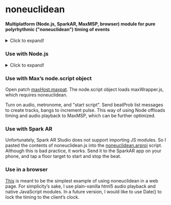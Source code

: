 # noneuclidean
#### Multiplatform (Node.js, SparkAR, MaxMSP, browser) module for pure polyrhythmic ("noneuclidean") timing of events

<details>
  <summary>Click to expand!</summary>


Most of the world’s music is constructed on repeated patterns, typically between 2 and 40 seconds long. These are subdivided into smaller patterns among several voices to create rhythmic structures. In some West African traditional music, the resulting syncopation is so complex that it’s impossible to determine which beat is the beginning of the pattern, but it does repeat. Drum machine programming in the early 2000’s produced an algorithmic style called “Euclidean Rhythm”. This is typically based on a contant pulse, with every subrhythm consisting of an even number of pulses. However, even with the complexity of multiple tracks and unusual ratios, the pattern still repeats.

Much of my [_music_](https://open.spotify.com/album/75d3xe3MOsnwrOg5mn79tU) is generated using algorithmic rhythms for which there is no overall repeating pattern. This works well for dancers, who often disregard composed rhythmic patterns, preferring to count their own phrasing on top of the pulse. To contrast my approach with Euclidean Rhythm, I playfully call my algorithm "non-Euclidean".

The JavaScript module “noneuclidean.js” implements one object, "Track", which has a method “play”. To instantiate a new Track, one includes an argument with is an array of probabilities whose sum is 1. The play method uses a random function to select one element of the array, based on its relative probability. If the 0th element of the array is chosen, the number of beats is 1; if the first element is chosen, the number of beats is 2, etc. Each time play() is called a beat is counted, and when the count reaches the chosen beat number, a new number is randomly selected. Most of the time, play() returns 0, but when a new beat count has started, play() returns 1.

By instantiating multiple tracks, polyrhythms are created. Since each track is calling its own play method and storing its own internal state, the tracks rarely start on the same beat. Thus there is no overall repeating pattern.

This repository includes four use cases of the module. Each case provides a method to create multiple tracks and call the play method. For each track, if play() returns 1, the caller will play a sound. In the first two cases, node.js and MaxMSP’s hosting of node.js, the noneucliden module is installed using the [published version](https://www.npmjs.com/package/noneuclidean) of the module. The html version uses a native JavaScript module, which requires adding "export" at the beginning of the code and deleting the “exports.” from the end of the code in order to convert noneuclidean.js to noneuclidean.mjs. The Spark AR Studio version does not allow importing modules, so the module code must be pasted into the main script, again with the exports deleted.

All demos use a pulse scheduler (setInterval) to call play(), which then calls a sound player when the track's play() returns 1. This makes the demos easy to understand, but since JavaScript is single-threaded, there can be timing issues. One should therefore use track.play() to decide in advance which tracks play, so that the exact timing would be independent of the noneuclidean.js execution time.

</details>

### Use with Node.js

<details>
  <summary>Click to expand!</summary>
    
In your terminal, install noneuclidean module and your choice of sound player:

    npm install noneuclidean;
    npm install node-wav-player;

In your node app:

    const track = require('noneuclidean');
    const player = require('node-wav-player');
    
A track takes one parameter, "beatProb", an array of the relative probability (0.0 - 1.0) that a beat count (index + 1) will be chosen.

Define instruments:

    class Instrument    {
        constructor(path) {
            this.path = path;
        }
        play = () => {
            hit(path);
        }
    }
    
"path" is the relative path to a sound file to play.

"hit" is a function to play the sound:

    const hit = (path) => {
        player.play({
            path: path,
        }).then(() => {
            // console.log('play start.');
        }).catch((error) => {
            console.error(error);
        });
    }

• Create an array of instrument parameters:

    instParams = 
    ['./snd/808_Clap.m4a',
    './snd/808_Closed_HH.m4a',
    './snd/808_Kick_x3.m4a',
    './snd/808_Snare_1.m4a']  
    
• Create arrays of Instrument & Track objects:

    const trackCount = 2;
    var instruments = [];
    var tracks = [];
    for (i = 0; i < trackCount; i++)    {
        let newInstrument = new Instrument(instParams[i][0]);
        instruments.push(newInstrument);
        let newTrack = new track.Track([.33, .33, .33]);
        newTrack.play();   // side effect sets initial track count length without generating note
        tracks.push(newTrack);
    }
    
• Define "beat" to generate pulse, call noneucledean Track.play method, and play instrument:

    const beat = () => {
        setInterval(() => {
            for (j = 0; j < trackCount; j++)    {
                if (tracks[j].play() == 1) {
                    hit(instruments[j].path);
                };
            }
        }, 125);
    }

Finally:

    beat();
</details>

### Use with Max’s node.script object
    
Open patch [maxHost.maxpat](maxhost/). The node.script object loads maxWrapper.js, which requires noneuclidean. 
 
Turn on audio, metronome, and "start script". Send beatProb list messages to create tracks, bangs to increment pulse. This way of using Node offloads timing and audio playback to MaxMSP, which can be further optimized.
### Use with Spark AR

Unfortunately, Spark AR Studio does not support importing JS modules. So I pasted the contents of noneuclidean.js into the [noneuclidean.arproj](spark/) script. Although this is bad practice, it works. Send it to the SparkAR app on your phone, and tap a floor target to start and stop the beat.

### Use in a browser

[This](https://lessstuck.github.io/noneuclidean/) is meant to be the simplest example of using noneuclidean in a web page. For simplicity’s sake, I use plain-vanilla html5 audio playback and native JavaScript modules. In a future version, I would like to use Date() to lock the timing to the client’s clock.
